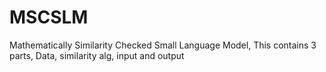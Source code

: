# MSCSLM
Mathematically Similarity Checked Small Language Model, This contains 3 parts, Data, similarity alg, input and output
